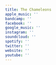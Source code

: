 ```yaml
---
title: The Chameleons
apple_music: ''
bandcamp: ''
facebook: ''
google_music: ''
instagram: ''
soundcloud: ''
spotify: ''
twitter: ''
website: ''
youtube: ''
---
```

